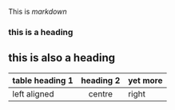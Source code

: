 This is *markdown*

### this is a heading

## this is also a heading

|table heading 1 |heading 2|yet more|
|:---------------|:-------:|--------|
|left aligned    |centre   |right
